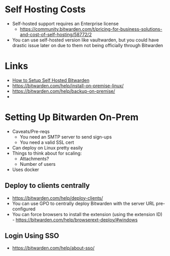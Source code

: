 
# Self Hosting Costs

- Self-hosted support requires an Enterprise license
    - https://community.bitwarden.com/t/pricing-for-business-solutions-and-cost-of-self-hosting/58772/2
- You can use self-hosted version like vaultwarden, but you could have drastic issue later on due to them not being officially through Bitwarden

# Links
- [How to Setup Self Hosted Bitwarden](https://www.youtube.com/watch?v=SSLGa0LjTrA)
- https://bitwarden.com/help/install-on-premise-linux/
- https://bitwarden.com/help/backup-on-premise/
- 

# Setting Up Bitwarden On-Prem
- Caveats/Pre-reqs
    - You need an SMTP server to send sign-ups
    - You need a valid SSL cert
- Can deploy on Linux pretty easily
- Things to think about for scaling:
    - Attachments?
    - Number of users
- Uses docker

## Deploy to clients centrally
- https://bitwarden.com/help/deploy-clients/
- You can use GPO to centrally deploy Bitwarden with the server URL pre-configured
- You can force browsers to install the extension (using the extension ID) - https://bitwarden.com/help/browserext-deploy/#windows

## Login Using SSO
- https://bitwarden.com/help/about-sso/
